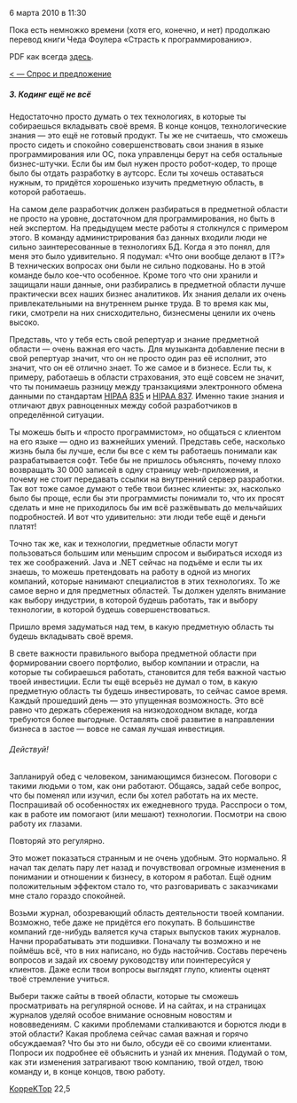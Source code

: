 6 марта 2010 в 11:30

Пока есть немножко времени (хотя его, конечно, и нет) продолжаю перевод
книги Чеда Фоулера «Страсть к программированию».

PDF как всегда [здесь](http://dl.dropbox.com/u/1930402/TPP.pdf).

[\< — Спрос и предложение](http://koppektop.habrahabr.ru/blog/85922/)


##### 3. Кодинг ещё не всё



Недостаточно просто думать о тех технологиях, в которые ты собираешься
вкладывать своё время. В конце концов, технологические знания — это ещё
не готовый продукт. Ты же не считаешь, что сможешь просто сидеть и
спокойно совершенствовать свои знания в языке программирования или ОС,
пока управленцы берут на себя остальные бизнес-штучки. Если бы им был
нужен просто робот-кодер, то проще было бы отдать разработку в аутсорс.
Если ты хочешь оставаться нужным, то придётся хорошенько изучить
предметную область, в которой работаешь.



На самом деле разработчик должен разбираться в предметной области не
просто на уровне, достаточном для программирования, но быть в ней
экспертом. На предыдущем месте работы я столкнулся с примером этого. В
команду администрирования баз данных входили люди не сильно
заинтересованные в технологиях БД. Когда я это понял, для меня это было
удивительно. Я подумал: «Что они вообще делают в IT?» В технических
вопросах они были не сильно подкованы. Но в этой команде было кое-что
особенное. Кроме того что они хранили и защищали наши данные, они
разбирались в предметной области лучше практически всех наших бизнес
аналитиков. Их знания делали их очень привлекательными на внутреннем
рынке труда. В то время как мы, гики, смотрели на них снисходительно,
бизнесмены ценили их очень высоко.

Представь, что у тебя есть свой репертуар и знание предметной области —
очень важная его часть. Для музыканта добавление песни в свой репертуар
значит, что он не просто один раз её исполнит, это значит, что он её
отлично знает. То же самое и в бизнесе. Если ты, к примеру, работаешь в
области страхования, это ещё совсем не значит, что ты понимаешь разницу
между транзакциями электронного обмена данными по стандартам
[HIPAA](http://en.wikipedia.org/wiki/HIPAA)
[835](http://www.tuftshealthplan.com/pdf/THP_835_CD_0703.pdf) и [HIPAA
837](http://www.healthplus-ny.org/data/edi_guide837i.pdf). Именно такие
знания и отличают двух равноценных между собой разработчиков в
определённой ситуации.

Ты можешь быть и «просто программистом», но общаться с клиентом на его
языке — одно из важнейших умений. Представь себе, насколько жизнь была
бы лучше, если бы все с кем ты работаешь понимали как разрабатывается
софт. Тебе бы не пришлось объяснять, почему плохо возвращать 30 000
записей в одну страницу web-приложения, и почему не стоит передавать
ссылки на внутренний сервер разработки. Так вот тоже самое думают о тебе
твои бизнес клиенты: эх, насколько было бы проще, если бы эти
программисты понимали то, что их просят сделать и мне не приходилось бы
им всё разжёвывать до мельчайших подробностей. И вот что удивительно:
эти люди тебе ещё и деньги платят!

Точно так же, как и технологии, предметные области могут пользоваться
большим или меньшим спросом и выбираться исходя из тех же соображений.
Java и .NET сейчас на подъёме и если ты их знаешь, то можешь
претендовать на работу в одной из многих компаний, которые нанимают
специалистов в этих технологиях. То же самое верно и для предметных
областей. Ты должен уделять внимание как выбору индустрии, в которой
будешь работать, так и выбору технологии, в которой будешь
совершенствоваться.

Пришло время задуматься над тем, в какую предметную область ты будешь
вкладывать своё время.

В свете важности правильного выбора предметной области при формировании
своего портфолио, выбор компании и отрасли, на которые ты собираешься
работать, становится для тебя важной частью твоей инвестиции. Если ты
ещё всерьёз не думал о том, в какую предметную область ты будешь
инвестировать, то сейчас самое время. Каждый прошедший день — это
упущенная возможность. Это всё равно что держать сбережения на
низкодоходном вкладе, когда требуются более выгодные. Оставлять своё
развитие в направлении бизнеса в застое — вовсе не самая лучшая
инвестиция.




###### Действуй!





Запланируй обед с человеком, занимающимся бизнесом. Поговори с такими
людьми о том, как они работают. Общаясь, задай себе вопрос, что бы
поменял или изучил, если бы хотел работать на их месте. Поспрашивай об
особенностях их ежедневного труда. Расспроси о том, как в работе им
помогают (или мешают) технологии. Посмотри на свою работу их глазами.

Повторяй это регулярно.

Это может показаться странным и не очень удобным. Это нормально. Я
начал так делать пару лет назад и почувствовал огромные изменения в
понимании и отношении к бизнесу, в котором я работал. Ещё одним
положительным эффектом стало то, что разговаривать с заказчиками мне
стало гораздо спокойней.

Возьми журнал, обозревающий область деятельности твоей компании.
Возможно, тебе даже не придётся его покупать. В большинстве компаний
где-нибудь валяется куча старых выпусков таких журналов. Начни
прорабатывать эти подшивки. Поначалу ты возможно и не поймёшь всё, что в
них написано, но будь настойчив. Составь перечень вопросов и задай их
своему руководству или поинтересуйся у клиентов. Даже если твои вопросы
выглядят глупо, клиенты оценят твоё стремление учиться.

Выбери также сайты в твоей области, которые ты сможешь просматривать на
регулярной основе. И на сайтах, и на страницах журналов уделяй особое
внимание основным новостям и нововведениям. С какими проблемами
сталкиваются и борются люди в этой области? Какая проблема сейчас самая
важная и горячо обсуждаемая? Что бы это ни было, обсуди её со своими
клиентами. Попроси их подробнее её объяснить и узнай их мнения. Подумай
о том, как эти изменения затрагивают твою компанию, твой отдел, твою
команду и, в конце концов, твою работу.

[KoppeKTop](http://habrahabr.ru/users/KoppeKTop/ "Автор текста") 22,5

